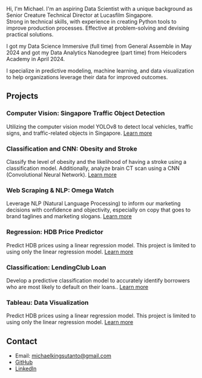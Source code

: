 Hi, I'm Michael. I'm an aspiring Data Scientist with a unique background as Senior Creature Technical Director at Lucasfilm Singapore.  
Strong in technical skills, with experience in creating Python tools to improve production processes.  Effective at problem-solving and devising practical solutions.  

I got my Data Science Immersive (full time) from General Assemble in May 2024 and got my Data Analytics Nanodegree (part time) from Heicoders Academy in April 2024.  

I specialize in predictive modeling, machine learning, and data visualization to help organizations leverage their data for improved outcomes.  

## Projects

### Computer Vision: Singapore Traffic Object Detection
Utilizing the computer vision model YOLOv8 to detect local vehicles, traffic signs, and traffic-related objects in Singapore. [Learn more](https://github.com/michaelkingsutanto/GA_capstone_singapore_traffic_object_detection)

### Classification and CNN: Obesity and Stroke
Classify the level of obesity and the likelihood of having a stroke using a classification model. Additionally, analyze brain CT scan using a CNN (Convolutional Neural Network). [Learn more](https://github.com/michaelkingsutanto/GA_project4_classification_cnn_for_obesity_stroke)

### Web Scraping & NLP: Omega Watch
Leverage NLP (Natural Language Processing) to inform our marketing decisions with confidence and objectivity, especially on copy that goes to brand taglines and marketing slogans. [Learn more](https://github.com/michaelkingsutanto/GA_project3_nlp_omega_watch)

### Regression: HDB Price Predictor
Predict HDB prices using a linear regression model. This project is limited to using only the linear regression model. [Learn more](https://github.com/michaelkingsutanto/GA_project2_hdb_price_predictor)

### Classification: LendingClub Loan
Develop a predictive classification model to accurately identify borrowers who are most likely to default on their loans.. [Learn more](https://github.com/michaelkingsutanto/heicoders_ai200_loandefault_prediction)

### Tableau: Data Visualization
Predict HDB prices using a linear regression model. This project is limited to using only the linear regression model. [Learn more](https://public.tableau.com/app/profile/michael.tan3266/vizzes)

## Contact
- Email: michaelkingsutanto@gmail.com
- [GitHub](https://github.com/michaelkingsutanto)
- [LinkedIn](https://www.linkedin.com/in/michaelkingsutanto)
